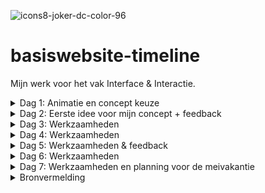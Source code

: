 ![icons8-joker-dc-color-96](https://user-images.githubusercontent.com/83574654/234541723-fa2dcc89-8bda-4b01-9391-8592d9931122.png) 
# basiswebsite-timeline
 Mijn werk voor het vak Interface & Interactie.

<details>
<summary> Dag 1: Animatie en concept keuze</summary>

 
Als eerst heb ik een beetje gespeeld met css animatie op codepen, nu zijn de basics weer opgehelderd voor mij en kan ik mij hier altijd nog verder in verdiepen. 

Ook heb ik GitHub Desktop opgezet voor mijn project, zodat ik op een makkelijke manier ten alle tijden mijn code kan pushen en deze nooit verloren gaat. 

Voor mijn concept twijfelde ik tussen Mario en Joker. Ik kies voor Joker, omdat deze een diepgaander, interessanter verhaal heeft om mij in te verdiepen. Omdat Batman altijd in het licht staat en alles vanaf zijn 'point of view' bekeken wordt, vind ik het interessant om dit om te draaien en het verhaal vanaf de Joker en zijn kenmerkende aspecten te belichten.

Inspiratie:

<img width="796" alt="Screenshot 2023-04-18 at 09 44 13" src="https://user-images.githubusercontent.com/83574654/232707637-af421d8f-41c0-417a-af02-6cc9f5d08cee.png">
 
</details>

<details>
<summary> Dag 2: Eerste idee voor mijn concept + feedback </summary>

<img width="731" alt="Screenshot 2023-04-18 at 09 41 40" src="https://user-images.githubusercontent.com/83574654/232706847-5f7e5b0a-33f3-43eb-8356-f7d5d36df03f.png">

Progressie coderen:
<img width="1107" alt="Screenshot 2023-04-18 at 12 05 10" src="https://user-images.githubusercontent.com/83574654/232744512-eeed77b8-d4b4-4f41-8f8a-f57dcee80d68.png">
<img width="679" alt="Screenshot 2023-04-18 at 12 03 45" src="https://user-images.githubusercontent.com/83574654/232744149-e363d45a-b31c-4a8a-8d61-f1975daa54f5.png">

Obstakel:

<img width="574" alt="Screenshot 2023-04-18 at 12 26 28" src="https://user-images.githubusercontent.com/83574654/232749885-96bf0e37-f1cc-403e-a727-1838e2dfda8c.png">
<img width="406" alt="Screenshot 2023-04-18 at 12 26 38" src="https://user-images.githubusercontent.com/83574654/232749895-033f4426-811a-49aa-bd7b-889c86f971ab.png">

Edit: dit is me gelukt door hiervan Buttons te maken en deze te stylen met flexbox.

 </details>

<details>
<summary> Dag 3: Werkzaamheden </summary>

Ik heb de rode tafel een tafelrand en inset shadows gegeven, zodat het een realistischere tafel wordt.
<img width="1398" alt="Screenshot 2023-04-19 at 09 55 06" src="https://user-images.githubusercontent.com/83574654/233008674-03d95076-bd48-4e37-bbcb-762323d1e097.png">
<img width="417" alt="Screenshot 2023-04-19 at 09 56 56" src="https://user-images.githubusercontent.com/83574654/233008685-486bc654-becd-450e-be76-1028c525fe9f.png">

Nu de tafel 'klaar' is (voor nu) ben ik begonnen aan het maken van de Joker achtergrond. Hiervoor heb ik eerst wat inspiratie opgedaan:

<img width="674" alt="Screenshot 2023-04-19 at 10 24 46" src="https://user-images.githubusercontent.com/83574654/233048322-a2e22a31-c99b-40b9-ab3d-b0a6146de139.png">
<img width="328" alt="Screenshot 2023-04-19 at 10 25 03" src="https://user-images.githubusercontent.com/83574654/233048345-6b92cd5c-5204-4329-b640-cf9d3385f9bb.png">
<img width="328" alt="Screenshot 2023-04-19 at 10 25 50" src="https://user-images.githubusercontent.com/83574654/233048349-8dbc7ee3-1d5e-4b39-9dd5-6f1c693497a0.png">
<img width="406" alt="Screenshot 2023-04-19 at 10 27 07" src="https://user-images.githubusercontent.com/83574654/233048353-4cb84fe5-ad1c-44ae-bc2c-b1c702b72561.png">
<img width="406" alt="Screenshot 2023-04-19 at 10 28 09" src="https://user-images.githubusercontent.com/83574654/233048357-07b9f6cf-cce7-478c-b839-289ab2c9211a.png">

Uiteindelijk heb ik een nieuwe, eigen variatie gemaakt wat ik wil gebruiken op mijn pagina.(kan hier eventueel eerst nog feedback op vragen)

<img width="756" alt="Screenshot 2023-04-19 at 12 35 12" src="https://user-images.githubusercontent.com/83574654/233049146-77589324-a7ba-4598-abd7-7c6cc9628f12.png">

 </details>

<details>
<summary> Dag 4: Werkzaamheden </summary>

OBSTAKELS:

<img width="552" alt="Screenshot 2023-04-21 at 09 49 39" src="https://user-images.githubusercontent.com/83574654/233576445-a991eb90-b191-4bae-8be3-c3c61456997c.png">

Ook de background-image werkt niet. heb het ook op de section geprobeerd...
<img width="552" alt="Screenshot 2023-04-21 at 10 00 07" src="https://user-images.githubusercontent.com/83574654/233578538-98820652-1cf5-42d7-9248-79eabe504d34.png">

ook het font wil niet werken op mijn H1:

<img width="502" alt="Screenshot 2023-04-21 at 10 42 55" src="https://user-images.githubusercontent.com/83574654/233589767-99bdf34f-0543-46af-931f-2865422b0390.png">

Wat me vandaag WEL gelukt is, zijn de kleine Jokertjes:

<img width="1397" alt="Screenshot 2023-04-21 at 11 24 30" src="https://user-images.githubusercontent.com/83574654/233599848-fb2c77c3-01d6-48c9-8f8a-0958ecd53183.png">

en wat me nu ook eindelijk gelukt is om een nieuw font te gebruiken op mijn pagina (met behulp van fontsquirrel):

<img width="195" alt="Screenshot 2023-04-21 at 12 22 59" src="https://user-images.githubusercontent.com/83574654/233613128-59d51e63-556e-4b6c-b12d-6078a766e9af.png">
<img width="542" alt="Screenshot 2023-04-21 at 12 23 14" src="https://user-images.githubusercontent.com/83574654/233613134-b1e1e2ec-52c5-4b94-9269-67b4d484ae39.png">

Uiteindelijk met behulp van Sanne kwamen we erachter dat de achtergrond niet goed gepakt werd omdat hij niet op een lokaal bestand stond en hem dus niet kon vinden. Nu is er in ieder geval wat te zien als achtergrond, maar moet het nog aangepast worden. (ook wordt de afbeelding van de cursor weergegeven, dat lukte eerst ook niet)

<img width="1396" alt="Screenshot 2023-04-24 at 09 13 05" src="https://user-images.githubusercontent.com/83574654/233925143-92108dfd-7c8e-4dff-95ae-1ec19164749b.png">
 
 </details>

<details>

<summary> Dag 5: Werkzaamheden & feedback </summary>

Feedback:

<img width="587" alt="Screenshot 2023-04-24 at 10 36 04" src="https://user-images.githubusercontent.com/83574654/233943470-45cbdde0-2d76-49d6-9112-873b8ba5f5a6.png"><img width="587" alt="Screenshot 2023-04-24 at 10 36 16" src="https://user-images.githubusercontent.com/83574654/233943530-9ef806a2-32e5-4503-807e-e554d63671fa.png">
<img width="587" alt="Screenshot 2023-04-24 at 10 36 35" src="https://user-images.githubusercontent.com/83574654/233943588-36d5230d-8ae9-46de-be49-a591fad89d02.png">

In eerste instantie kon ik mijn achtergrond niet mooi centreren en was het te groot, maar als ik dit in code wilde aanpassen met de min-height:100vh naar bijvoorbeeld 80vh, ging het al helemaal uit proportie.
Dus nu heb ik de afbeelding wat breder, met dezelfde hoogte gemaakt in illustrator, en deze vervangen met de huidige achtergrond. Nu staat het eindelijk goed. 

<img width="1387" alt="Screenshot 2023-04-24 at 11 02 44" src="https://user-images.githubusercontent.com/83574654/233950229-d074a4e7-1524-49b1-b6f8-22dfdfa77af8.png">

Obstakel: 

Ik wil graag dat de DIALOG een delay krijgt met openen na een click op de button. ik heb het al geprobeerd in css, met: dialog[open] {   
  animation-delay:2s;
}

maar deze doet het niet. Ook heb ik meerdere varianten uit externe bronnen gebruikt in javascript geprobeerd, met de setTimeout functie, maar ook dat lukt mij niet. Wél 3 sec na openen van de pagina, maar niet na het klikken van de button.

Update: het is gelukt met behulp van Sanne! (bleek natuurlijk heel simpel te zijn)

<img width="506" alt="Screenshot 2023-04-24 at 14 06 27" src="https://user-images.githubusercontent.com/83574654/233991759-4301fa28-349d-4d68-9966-f7a4609ea6dc.png">


Ook doet de backdrop-filter van de dialog het niet.

Update: ook dit is met behulp van Sanne gelukt. blijkbaar was er iets waardoor safari niet luisterde naar de backdrop-filter en moest er -webkit-backdrop-filter geschreven worden, en nu doet ie het.

 </details>

<details> 
<summary> Dag 6: Werkzaamheden </summary>

Ik heb bij alle Joker kaarten de dialog erin gezet en heb goed gelet op de benamingen van de functies en dergelijke, om niet in de war te raken. Nu ze het allemaal doen wordt het tijd om ze een voor een te stijlen, daar ga ik later aan beginnen. 

<img width="793" alt="Screenshot 2023-04-25 at 09 53 15" src="https://user-images.githubusercontent.com/83574654/234211094-a2f38200-296f-4460-8cd6-56c7dab3a01d.png">

Als leuke interactie met de Jokers heb ik geluiden toegevoegd aan de kaarten. Bij het openen van de dialog van elke kaart zul je de aannstekelijke lach horen van die bijbehorende Joker.

<img width="793" alt="Screenshot 2023-04-25 at 12 24 47" src="https://user-images.githubusercontent.com/83574654/234249208-3dcf8a71-a032-435c-980f-c67e337b2722.png">

<img width="314" alt="Screenshot 2023-04-25 at 12 25 36" src="https://user-images.githubusercontent.com/83574654/234249399-6a1f1184-2c3b-4355-b8d0-17c35b194c9c.png">

Ook de H1: Why so serious?! heeft een leuk hover effects gekregen met geluid van de letterlijke 'why so serious' uitspraak van de Joker (Heath Ledger).

Daarnaast heb ik al mijn code opgeschoond, geordend en comments toegevoegd, zodat het er niet meer zo rommelig uitziet en het goed te begrijpen is.

 </details>

<details>
<summary> Dag 7: Werkzaamheden en planning voor de meivakantie </summary>

Ik ga beginnen met het stijlen van de dialogs, hiervoor heb ik onder meer een nieuw font nodig:

<img width="563" alt="Screenshot 2023-04-26 at 09 46 09" src="https://user-images.githubusercontent.com/83574654/234506078-8220b712-1323-4c5e-8b51-cf75c25702c6.png">

Verbetering:

<img width="563" alt="Screenshot 2023-04-26 at 10 22 21" src="https://user-images.githubusercontent.com/83574654/234515262-8b651534-706b-4b4c-b6ea-f6caebb227ee.png">

Nieuw obstakel:

Nu kan de pagina via github de afbeelding niet vinden, maar op mijn eigen server blijft hij het gewoon doen..

<img width="1247" alt="Screenshot 2023-04-26 at 10 49 15" src="https://user-images.githubusercontent.com/83574654/234522499-6835226a-701f-4493-a002-9e4bc9777493.png">

Met hulp van Sanne bleek dat de afbeelding via Github een ander pad nam en daarom niet kon laden, dus moest er in de code het pas aangepast worden, nu doen ze het weer :D
 
 Ook dacht ik dat mijn buttons via het toetsenbord niet werkte, maar dat komt doordat ik op safari zat. Nu ik ze een duidelijke focus-visible heb gegeven en ze via chrome gebruik doen ze het mooi.
 
<img width="151" alt="Screenshot 2023-04-26 at 11 56 53" src="https://user-images.githubusercontent.com/83574654/234540968-675ac6a6-a47f-4267-a116-2b313803bdb2.png">
 
 Voor in de meivakantie ga ik de rest van de dialogs content opvullen voor iedere joker, op dezelfde vorm en manier als de Golden Age dialog, dat heeft op dit moment prioriteit. Als ik tijd over heb, kan ik altijd nog extra's toevoegen.

</details>



<details>
<summary> Bronvermelding </summary>

- ![icons8-joker-dc-32](https://user-images.githubusercontent.com/83574654/232747592-245cac76-1e8e-4645-94a9-9fa317e1b7c2.png)
<a target="_blank" href="https://icons8.com/icon/77992/joker-dc">Joker DC</a> icon by <a target="_blank" href="https://icons8.com">Icons8</a>

- www.css-tricks.com

- www.w3schools.com

- https://geekculture.co/the-evolution-of-the-joker-infographic/

- https://mindpotentialpower.com/the-joker-personality-type/

- https://www.fontsquirrel.com/tools/webfont-generator

- DIALOG CODE: Bron van Sanne: https://codepen.io/shooft/pen/wvYgVKg

- animatie css: https://codepen.io/merelwiersmaa/pen/wvYWWMe

- https://web.dev/building-a-dialog-component/

- www.youtube.com voor sounds, specifiek staat in de code.

- Voor het opnemen van het geluid gebruikte ik Sample. (in Chrome)

- https://goldenagecomics.fandom.com/wiki/Joker#:~:text=Joker%20of%20Earth%2DTwo%20is,Golden%20Age%20of%20Comic%20Books
 
- https://dc.fandom.com/wiki/Joker_(Batman_1966_TV_Series)
 
- https://batman.fandom.com/wiki/The_Joker_(Burtonverse)
 
 
 </details>

